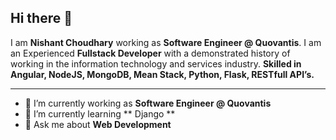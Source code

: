 <!--
**vulcan942/vulcan942** is a ✨ _special_ ✨ repository because its `README.md` (this file) appears on your GitHub profile.

Here are some ideas to get you started:

- 🔭 I’m currently working on ...
- 🌱 I’m currently learning ...
- 👯 I’m looking to collaborate on ...
- 🤔 I’m looking for help with ...
- 💬 Ask me about ...
- 📫 How to reach me: ...
- 😄 Pronouns: ...
- ⚡ Fun fact: ...
-->

## Hi there 👋

I am **Nishant Choudhary** working as **Software Engineer @ Quovantis**. I am an Experienced **Fullstack Developer** with a demonstrated history of working in the information technology and services industry. **Skilled in Angular, NodeJS, MongoDB, Mean Stack, Python, Flask, RESTfull API’s.**

---

- 🔭 I’m currently working as **Software Engineer @ Quovantis**
- 🌱 I’m currently learning ** Django **
- 💬 Ask me about **Web Development**
